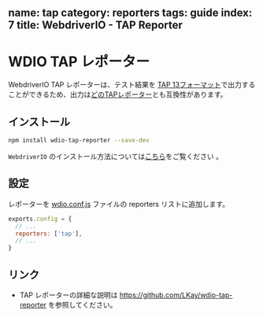 name: tap
category: reporters
tags: guide
index: 7
title: WebdriverIO - TAP Reporter
---

WDIO TAP レポーター
===================

WebdriverIO TAP レポーターは、テスト結果を [TAP 13フォーマット](https://testanything.org/tap-version-13-specification.html)で出力することができるため、出力は[どのTAPレポーター](https://github.com/sindresorhus/awesome-tap#reporters)とも互換性があります。

## インストール

```bash
npm install wdio-tap-reporter --save-dev
```

`WebdriverIO` のインストール方法については[こちら](http://webdriver.io/guide/getstarted/install.html)をご覧ください 。

## 設定

レポーターを [wdio.conf.js](http://webdriver.io/guide/testrunner/configurationfile.html) ファイルの reporters リストに追加します。

```js
exports.config = {
  // ...
  reporters: ['tap'],
  // ...
}
```

## リンク

- TAP レポーターの詳細な説明は
 <https://github.com/LKay/wdio-tap-reporter>
 を参照してください。
